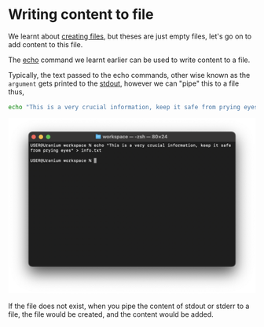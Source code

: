 # Writing content to file

We learnt about [creating files](./touch.md), but theses are just empty files,
let's go on to add content to this file.

The [echo](./echo.md) command we learnt earlier can be used to write content to
a file.

Typically, the text passed to the echo commands, other wise known as the
`argument` gets printed to the [stdout](./std.md), however we can "pipe" this to
a file thus,

```sh
echo "This is a very crucial information, keep it safe from prying eyes" > info.txt
```

![writing content to file](../../assets/shell-scripting/writing-to-file.png)

If the file does not exist, when you pipe the content of stdout or stderr to a
file, the file would be created, and the content would be added.

